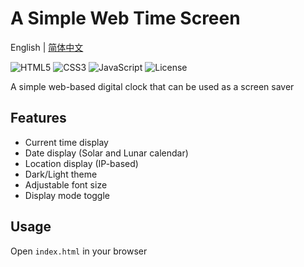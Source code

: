 # A Simple Web Time Screen

English | [简体中文](README-cn.md)

![HTML5](https://img.shields.io/badge/html5-%23E34F26.svg?style=flat&logo=html5&logoColor=white)
![CSS3](https://img.shields.io/badge/css3-%231572B6.svg?style=flat&logo=css3&logoColor=white)
![JavaScript](https://img.shields.io/badge/javascript-%23323330.svg?style=flat&logo=javascript&logoColor=%23F7DF1E)
![License](https://img.shields.io/badge/license-MIT-green.svg)

A simple web-based digital clock that can be used as a screen saver

## Features

- Current time display
- Date display (Solar and Lunar calendar)
- Location display (IP-based)
- Dark/Light theme
- Adjustable font size
- Display mode toggle

## Usage

Open `index.html` in your browser
